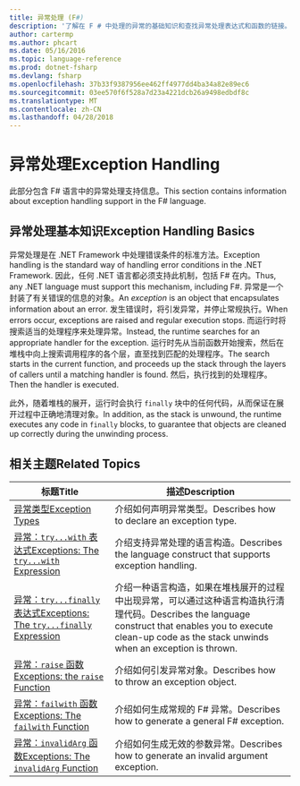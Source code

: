 ```yaml
---
title: 异常处理 (F#)
description: '了解在 F # 中处理的异常的基础知识和查找异常处理表达式和函数的链接。'
author: cartermp
ms.author: phcart
ms.date: 05/16/2016
ms.topic: language-reference
ms.prod: dotnet-fsharp
ms.devlang: fsharp
ms.openlocfilehash: 37b33f9387956ee462ff4977dd4ba34a82e89ec6
ms.sourcegitcommit: 03ee570f6f528a7d23a4221dcb26a9498edbdf8c
ms.translationtype: MT
ms.contentlocale: zh-CN
ms.lasthandoff: 04/28/2018
---
```

# <a name="exception-handling"></a><span data-ttu-id="3c592-103">异常处理</span><span class="sxs-lookup"><span data-stu-id="3c592-103">Exception Handling</span></span>

<span data-ttu-id="3c592-104">此部分包含 F# 语言中的异常处理支持信息。</span><span class="sxs-lookup"><span data-stu-id="3c592-104">This section contains information about exception handling support in the F# language.</span></span>


## <a name="exception-handling-basics"></a><span data-ttu-id="3c592-105">异常处理基本知识</span><span class="sxs-lookup"><span data-stu-id="3c592-105">Exception Handling Basics</span></span>
<span data-ttu-id="3c592-106">异常处理是在 .NET Framework 中处理错误条件的标准方法。</span><span class="sxs-lookup"><span data-stu-id="3c592-106">Exception handling is the standard way of handling error conditions in the .NET Framework.</span></span> <span data-ttu-id="3c592-107">因此，任何 .NET 语言都必须支持此机制，包括 F# 在内。</span><span class="sxs-lookup"><span data-stu-id="3c592-107">Thus, any .NET language must support this mechanism, including F#.</span></span> <span data-ttu-id="3c592-108">异常是一个封装了有关错误的信息的对象。</span><span class="sxs-lookup"><span data-stu-id="3c592-108">An *exception* is an object that encapsulates information about an error.</span></span> <span data-ttu-id="3c592-109">发生错误时，将引发异常，并停止常规执行。</span><span class="sxs-lookup"><span data-stu-id="3c592-109">When errors occur, exceptions are raised and regular execution stops.</span></span> <span data-ttu-id="3c592-110">而运行时将搜索适当的处理程序来处理异常。</span><span class="sxs-lookup"><span data-stu-id="3c592-110">Instead, the runtime searches for an appropriate handler for the exception.</span></span> <span data-ttu-id="3c592-111">运行时先从当前函数开始搜索，然后在堆栈中向上搜索调用程序的各个层，直至找到匹配的处理程序。</span><span class="sxs-lookup"><span data-stu-id="3c592-111">The search starts in the current function, and proceeds up the stack through the layers of callers until a matching handler is found.</span></span> <span data-ttu-id="3c592-112">然后，执行找到的处理程序。</span><span class="sxs-lookup"><span data-stu-id="3c592-112">Then the handler is executed.</span></span>

<span data-ttu-id="3c592-113">此外，随着堆栈的展开，运行时会执行 `finally` 块中的任何代码，从而保证在展开过程中正确地清理对象。</span><span class="sxs-lookup"><span data-stu-id="3c592-113">In addition, as the stack is unwound, the runtime executes any code in `finally` blocks, to guarantee that objects are cleaned up correctly during the unwinding process.</span></span>


## <a name="related-topics"></a><span data-ttu-id="3c592-114">相关主题</span><span class="sxs-lookup"><span data-stu-id="3c592-114">Related Topics</span></span>

|<span data-ttu-id="3c592-115">标题</span><span class="sxs-lookup"><span data-stu-id="3c592-115">Title</span></span>|<span data-ttu-id="3c592-116">描述</span><span class="sxs-lookup"><span data-stu-id="3c592-116">Description</span></span>|
|-----|-----------|
|[<span data-ttu-id="3c592-117">异常类型</span><span class="sxs-lookup"><span data-stu-id="3c592-117">Exception Types</span></span>](exception-types.md)|<span data-ttu-id="3c592-118">介绍如何声明异常类型。</span><span class="sxs-lookup"><span data-stu-id="3c592-118">Describes how to declare an exception type.</span></span>|
|[<span data-ttu-id="3c592-119">异常：`try...with` 表达式</span><span class="sxs-lookup"><span data-stu-id="3c592-119">Exceptions: The `try...with` Expression</span></span>](the-try-with-expression.md)|<span data-ttu-id="3c592-120">介绍支持异常处理的语言构造。</span><span class="sxs-lookup"><span data-stu-id="3c592-120">Describes the language construct that supports exception handling.</span></span>|
|[<span data-ttu-id="3c592-121">异常：`try...finally` 表达式</span><span class="sxs-lookup"><span data-stu-id="3c592-121">Exceptions: The `try...finally` Expression</span></span>](the-try-finally-expression.md)|<span data-ttu-id="3c592-122">介绍一种语言构造，如果在堆栈展开的过程中出现异常，可以通过这种语言构造执行清理代码。</span><span class="sxs-lookup"><span data-stu-id="3c592-122">Describes the language construct that enables you to execute clean-up code as the stack unwinds when an exception is thrown.</span></span>|
|[<span data-ttu-id="3c592-123">异常：`raise` 函数</span><span class="sxs-lookup"><span data-stu-id="3c592-123">Exceptions: the `raise` Function</span></span>](the-raise-Function.md)|<span data-ttu-id="3c592-124">介绍如何引发异常对象。</span><span class="sxs-lookup"><span data-stu-id="3c592-124">Describes how to throw an exception object.</span></span>|
|[<span data-ttu-id="3c592-125">异常：`failwith` 函数</span><span class="sxs-lookup"><span data-stu-id="3c592-125">Exceptions: The `failwith` Function</span></span>](the-failwith-function.md)|<span data-ttu-id="3c592-126">介绍如何生成常规的 F# 异常。</span><span class="sxs-lookup"><span data-stu-id="3c592-126">Describes how to generate a general F# exception.</span></span>|
|[<span data-ttu-id="3c592-127">异常：`invalidArg` 函数</span><span class="sxs-lookup"><span data-stu-id="3c592-127">Exceptions: The `invalidArg` Function</span></span>](the-invalidArg-function.md)|<span data-ttu-id="3c592-128">介绍如何生成无效的参数异常。</span><span class="sxs-lookup"><span data-stu-id="3c592-128">Describes how to generate an invalid argument exception.</span></span>|
